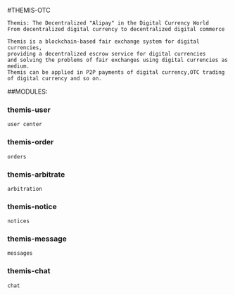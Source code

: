 #THEMIS-OTC
```
Themis: The Decentralized "Alipay" in the Digital Currency World
From decentralized digital currency to decentralized digital commerce

Themis is a blockchain-based fair exchange system for digital currencies,
providing a decentralized escrow service for digital currencies
and solving the problems of fair exchanges using digital currencies as medium.
Themis can be applied in P2P payments of digital currency,OTC trading of digital currency and so on.
```
##MODULES:
### themis-user 
```
user center
```

### themis-order 
```
orders 
```

### themis-arbitrate 
```
arbitration
```

### themis-notice 
```
notices
```

### themis-message 
```
messages
```

### themis-chat 
```
chat
```
